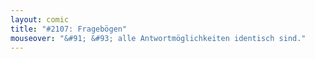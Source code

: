 ```yaml
---
layout: comic
title: "#2107: Fragebögen"
mouseover: "&#91; &#93; alle Antwortmöglichkeiten identisch sind."
---
```

